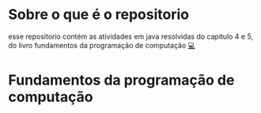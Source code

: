 # Sobre o que é o repositorio

esse repositorio contém as atividades em java resolvidas do capitulo 4 e 5, do livro fundamentos da programação de computação [💻](https://classroom.google.com/u/0/c/NzE5OTA5MjM3ODM4)

# Fundamentos da programação de computação
